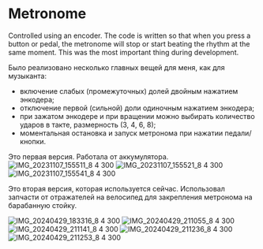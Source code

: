 # Metronome

Controlled using an encoder. The code is written so that when you press a button or pedal, the metronome will stop or start beating the rhythm at the same moment. This was the most important thing during development.

Было реализовано несколько главных вещей для меня, как для музыканта:
- включение слабых (промежуточных) долей двойным нажатием энкодера;
- отключение первой (сильной) доли одиночным нажатием энкодера;
- при зажатом энкодере и при вращении можно выбирать количество ударов в такте, размерность (3, 4, 6, 8);
- моментальная остановка и запуск метронома при нажатии педали/кнопки.

Это первая версия. Работала от аккумулятора.
![IMG_20231107_155511_8 4 300](https://github.com/Mark-RT/Metronome/assets/93182860/e49a2394-82dd-40c8-95a0-98c4df11950e)
![IMG_20231107_155521_8 4 300](https://github.com/Mark-RT/Metronome/assets/93182860/1be3e1fa-3ac1-4b70-af29-f7f89b0c89e5)
![IMG_20231107_155541_8 4 300](https://github.com/Mark-RT/Metronome/assets/93182860/04e1695f-ebff-4df9-8b5d-4d955ec6967b)

Это вторая версия, которая используется сейчас. Использовал запчасти от отражателей на велосипед для закрепления метронома на барабанную стойку.

![IMG_20240429_183316_8 4 300](https://github.com/Mark-RT/Metronome/assets/93182860/54d227ab-e7a4-4869-a39c-fd734958ed89)
![IMG_20240429_211055_8 4 300](https://github.com/Mark-RT/Metronome/assets/93182860/58910cc0-8244-436d-8994-db3c0377bfc5)
![IMG_20240429_211141_8 4 300](https://github.com/Mark-RT/Metronome/assets/93182860/2921a1d5-0610-445d-b01b-df8bcfeb7050)
![IMG_20240429_211236_8 4 300](https://github.com/Mark-RT/Metronome/assets/93182860/21a1530b-8233-4a3a-b121-4f7cc287ee49)
![IMG_20240429_211253_8 4 300](https://github.com/Mark-RT/Metronome/assets/93182860/56eba23e-fc8d-4241-8854-e987521c536c)
